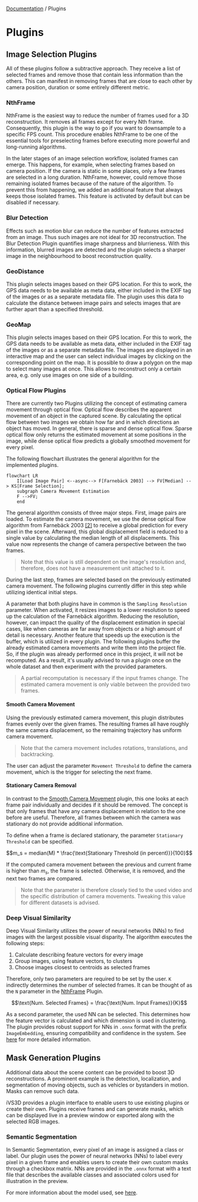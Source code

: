 [Documentation](../README.md) / Plugins

# Plugins

## Image Selection Plugins
All of these plugins follow a subtractive approach.
They receive a list of selected frames and remove those that contain less information than the others.
This can manifest in removing frames that are close to each other by camera position, duration or some entirely different metric.
### NthFrame
NthFrame is the easiest way to reduce the number of frames used for a 3D reconstruction.
It removes all frames except for every Nth frame.
Consequently, this plugin is the way to go if you want to downsample to a specific FPS count.
This procedure enables NthFrame to be one of the essential tools for preselecting frames before executing more powerful and long-running algorithms.

In the later stages of an image selection workflow, isolated frames can emerge.
This happens, for example, when selecting frames based on camera position.
If the camera is static in some places, only a few frames are selected in a long duration.
NthFrame, however, could remove those remaining isolated frames because of the nature of the algorithm.
To prevent this from happening, we added an additional feature that always keeps those isolated frames.
This feature is activated by default but can be disabled if necessary.

### Blur Detection
Effects such as motion blur can reduce the number of features extracted from an image. Thus such images are not ideal for 3D reconstruction. The Blur Detection Plugin quantifies image sharpness and blurrieness. With this information, blurred images are detected and the plugin selects a sharper image in the neighbourhood to boost reconstruction quality. 

### GeoDistance
This plugin selects images based on their GPS location. For this to work, the GPS data needs to be available as meta data, either included in the EXIF tag of the images or as a separate metadata file. The plugin uses this data to calculate the distance between image pairs and selects images that are further apart than a specified threshold.

### GeoMap
This plugin selects images based on their GPS location. For this to work, the GPS data needs to be available as meta data, either included in the EXIF tag of the images or as a separate metadata file. The images are displayed in an interactive map and the user can select individual images by clicking on the corresponding point on the map. It is possible to draw a polygon on the map to select many images at once. This allows to reconstruct only a certain area, e.g. only use images on one side of a building.

### Optical Flow Plugins
There are currently two Plugins utilizing the concept of estimating camera movement through optical flow.
Optical flow describes the apparent movement of an object in the captured scene.
By calculating the optical flow between two images we obtain how far and in which directions an object has moved.
In general, there is sparse and dense optical flow.
Sparse optical flow only returns the estimated movement at some positions in the image, while dense optical flow predicts a globally smoothed movement for every pixel.

The following flowchart illustrates the general algorithm for the implemented plugins.
```mermaid
flowchart LR
    I[Load Image Pair] <--async--> F[Farnebäck 2003] --> FV[Median] --> KS[Frame Selection];
    subgraph Camera Movement Estimation
    F -->FV;
    end
```
The general algorithm consists of three major steps.
First, image pairs are loaded.
To estimate the camera movement, we use the dense optical flow algorithm from Farnebäck 2003 [[2]](#2) to receive a global prediction for every pixel in the scene.
Afterward, this global displacement field is reduced to a single value by calculating the median length of all displacements.
This value now represents the change of camera perspective between the two frames.
> Note that this value is still dependent on the image's resolution and, therefore, does not have a measurement unit attached to it.

During the last step, frames are selected based on the previously estimated camera movement. The following plugins currently differ in this step while utilizing identical initial steps.

A parameter that both plugins have in common is the `Sampling Resolution` parameter.
When activated, it resizes images to a lower resolution to speed up the calculation of the Farnebäck algorithm.
Reducing the resolution, however, can impact the quality of the displacement estimation in special cases, like when cameras are far away from objects or a high amount of detail is necessary.
Another feature that speeds up the execution is the buffer, which is utilized in every plugin.
The following plugins buffer the already estimated camera movements and write them into the project file.
So, if the plugin was already performed once in this project, it will not be recomputed.
As a result, it's usually advised to run a plugin once on the whole dataset and then experiment with the provided parameters.
> A partial recomputation is necessary if the input frames change. The estimated camera movement is only viable between the provided two frames.

#### Smooth Camera Movement
Using the previously estimated camera movement, this plugin distributes frames evenly over the given frames.
The resulting frames all have roughly the same camera displacement, so the remaining trajectory has uniform camera movement.
> Note that the camera movement includes rotations, translations, and backtracking.

The user can adjust the parameter `Movement Threshold` to define the camera movement, which is the trigger for selecting the next frame.

#### Stationary Camera Removal
In contrast to the [Smooth Camera Movement](#smooth-camera-movement) plugin, this one looks at each frame pair individually and decides if it should be removed.
The concept is that only frames that have any camera displacement in relation to the one before are useful.
Therefore, all frames between which the camera was stationary do not provide additional information.

To define when a frame is declared stationary, the parameter `Stationary Threshold` can be specified.

$$m_s = median(M) * \frac{\text{Stationary Threshold (in percent)}}{100}$$

If the computed camera movement between the previous and current frame is higher than $m_s$, the frame is selected.
Otherwise, it is removed, and the next two frames are compared.

> Note that the parameter is therefore closely tied to the used video and the specific distribution of camera movements. Tweaking this value for different datasets is advised.

### Deep Visual Similarity
Deep Visual Similarity utilizes the power of neural networks (NNs) to find images with the largest possible visual disparity.
The algorithm executes the following steps:
1. Calculate describing feature vectors for every image
2. Group images, using feature vectors, to clusters
3. Choose images closest to centroids as selected frames

Therefore, only two parameters are required to be set by the user.
`K` indirectly determines the number of selected frames.
It can be thought of as the `N` parameter in the [NthFrame](#nthframe) Plugin.

$$\text{Num. Selected Frames} = \frac{\text{Num. Input Frames}}{K}$$

As a second parameter, the used NN can be selected.
This determines how the feature vector is calculated and which dimension is used in clustering.
The plugin provides robust support for NNs in `.onnx` format with the prefix `ImageEmbedding`, ensuring compatibility and confidence in the system.
See [here](https://github.com/iVS3D/iVS3D-models) for more detailed information.

## Mask Generation Plugins
Additional data about the scene content can be provided to boost 3D reconstructions. A prominent example is the detection, localization, and segmentation of moving objects, such as vehicles or bystanders in motion. Masks can remove such data.

iVS3D provides a plugin interface to enable users to use existing plugins or create their own.
Plugins receive frames and can generate masks, which can be displayed live in a preview window or exported along with the selected RGB images.
### Semantic Segmentation
In Semantic Segmentation, every pixel of an image is assigned a class or label.
Our plugin uses the power of neural networks (NNs) to label every pixel in a given frame and enables users to create their own custom masks through a checkbox matrix.
NNs are provided in the `.onnx` format with a text file that describes the available classes and associated colors used for illustration in the preview.

For more information about the model used, see [here](https://github.com/iVS3D/iVS3D-models).